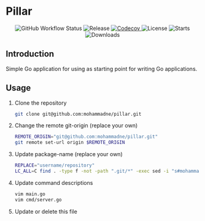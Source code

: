 # Pillar

<!-- BADGES -->
<p align="center">
  <img src="https://img.shields.io/github/actions/workflow/status/mohammadne/pillar/ci.yaml?label=ci&logo=github&style=for-the-badge&branch=main" alt="GitHub Workflow Status" />
  <img src="https://img.shields.io/github/release/mohammadne/pillar.svg?style=for-the-badge" alt="Release">
  <a href="https://codecov.io/gh/mohammadne/pillar">
    <img src="https://img.shields.io/codecov/c/gh/mohammadne/pillar?logo=codecov&style=for-the-badge" alt="Codecov" />
  </a>
  <img src="https://img.shields.io/github/license/mohammadne/pillar?style=for-the-badge" alt="License">
  <img src="https://img.shields.io/github/stars/mohammadne/pillar?style=for-the-badge" alt="Starts">
  <img src="https://img.shields.io/github/downloads/mohammadne/pillar/total.svg?style=for-the-badge" alt="Downloads">
</p>

## Introduction

Simple Go application for using as starting point for writing Go applications.

## Usage

1. Clone the repository

    ```bash
    git clone git@github.com:mohammadne/pillar.git
    ```

2. Change the remote git-origin (replace your own)

    ```bash
    REMOTE_ORIGIN="git@github.com:mohammadne/pillar.git"
    git remote set-url origin $REMOTE_ORIGIN
    ```

3. Update package-name (replace your own)

    ```bash
    REPLACE="username/repository"
    LC_ALL=C find . -type f -not -path ".git/*" -exec sed -i "s#mohammadne/pillar#$REPLACE#g" {} +
    ```

4. Update command descriptions

    ```bash
    vim main.go
    vim cmd/server.go
    ```

5. Update or delete this file
